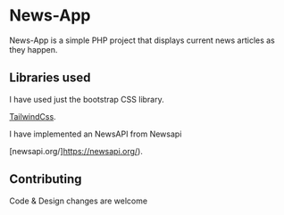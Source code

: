 # News-App

News-App is a simple PHP project that displays current news articles as they happen.

## Libraries used

I have used just the bootstrap CSS library.

[TailwindCss](https://tailwindcss.com).

I have implemented an NewsAPI from Newsapi

[newsapi.org/]https://newsapi.org/).

 


## Contributing
Code & Design changes are welcome




